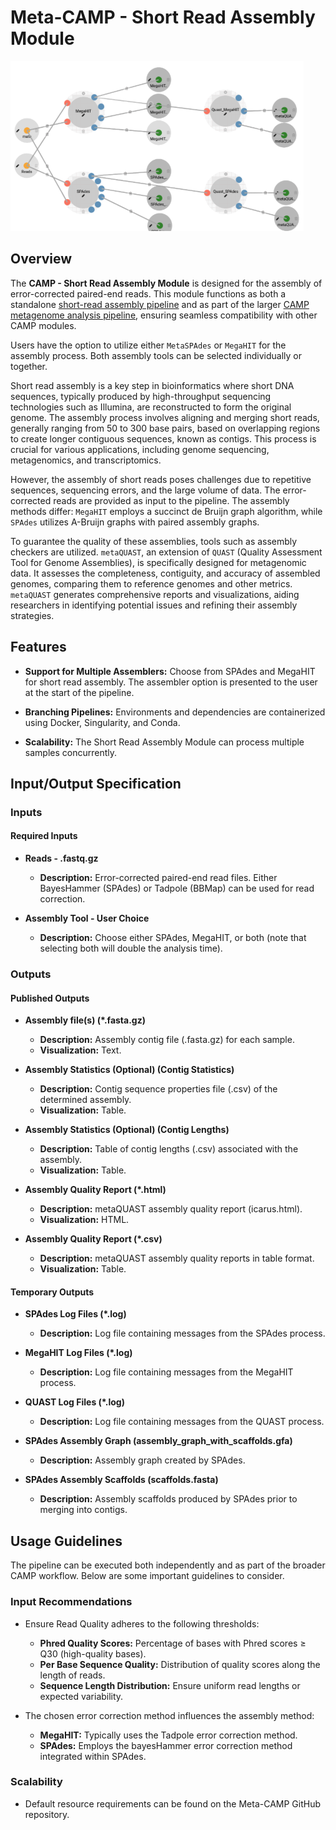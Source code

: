 # Meta-CAMP - Short Read Assembly Module

!["CAMP Short Read assembly"](../../../images/camp-pipeline/camp-short-read-assembly.png)

## Overview

The **CAMP - Short Read Assembly Module** is designed for the assembly of error-corrected paired-end reads. This module functions as both a standalone [short-read assembly pipeline](https://github.com/MetaSUB-CAMP/camp_short-read-assembly) and as part of the larger [CAMP metagenome analysis pipeline](https://github.com/MetaSUB-CAMP), ensuring seamless compatibility with other CAMP modules.

Users have the option to utilize either `MetaSPAdes` or `MegaHIT` for the assembly process. Both assembly tools can be selected individually or together.

Short read assembly is a key step in bioinformatics where short DNA sequences, typically produced by high-throughput sequencing technologies such as Illumina, are reconstructed to form the original genome. The assembly process involves aligning and merging short reads, generally ranging from 50 to 300 base pairs, based on overlapping regions to create longer contiguous sequences, known as contigs. This process is crucial for various applications, including genome sequencing, metagenomics, and transcriptomics.

However, the assembly of short reads poses challenges due to repetitive sequences, sequencing errors, and the large volume of data. The error-corrected reads are provided as input to the pipeline. The assembly methods differ: `MegaHIT` employs a succinct de Bruijn graph algorithm, while `SPAdes` utilizes A-Bruijn graphs with paired assembly graphs.

To guarantee the quality of these assemblies, tools such as assembly checkers are utilized. `metaQUAST`, an extension of `QUAST` (Quality Assessment Tool for Genome Assemblies), is specifically designed for metagenomic data. It assesses the completeness, contiguity, and accuracy of assembled genomes, comparing them to reference genomes and other metrics. `metaQUAST` generates comprehensive reports and visualizations, aiding researchers in identifying potential issues and refining their assembly strategies.

## Features

- **Support for Multiple Assemblers:** Choose from SPAdes and MegaHIT for short read assembly. The assembler option is presented to the user at the start of the pipeline.

- **Branching Pipelines:** Environments and dependencies are containerized using Docker, Singularity, and Conda.

- **Scalability:** The Short Read Assembly Module can process multiple samples concurrently.

## Input/Output Specification

### Inputs

#### Required Inputs

- **Reads - .fastq.gz**
  - **Description:** Error-corrected paired-end read files. Either BayesHammer (SPAdes) or Tadpole (BBMap) can be used for read correction.

- **Assembly Tool - User Choice**
  - **Description:** Choose either SPAdes, MegaHIT, or both (note that selecting both will double the analysis time).

### Outputs

#### Published Outputs

- **Assembly file(s) (*.fasta.gz)**
  - **Description:** Assembly contig file (.fasta.gz) for each sample.
  - **Visualization:** Text.

- **Assembly Statistics (Optional) (Contig Statistics)**
  - **Description:** Contig sequence properties file (.csv) of the determined assembly.
  - **Visualization:** Table.

- **Assembly Statistics (Optional) (Contig Lengths)**
  - **Description:** Table of contig lengths (.csv) associated with the assembly.
  - **Visualization:** Table.

- **Assembly Quality Report (*.html)**
  - **Description:** metaQUAST assembly quality report (icarus.html).
  - **Visualization:** HTML.

- **Assembly Quality Report (*.csv)**
  - **Description:** metaQUAST assembly quality reports in table format.
  - **Visualization:** Table.

#### Temporary Outputs

- **SPAdes Log Files (*.log)**
  - **Description:** Log file containing messages from the SPAdes process.

- **MegaHIT Log Files (*.log)**
  - **Description:** Log file containing messages from the MegaHIT process.

- **QUAST Log Files (*.log)**
  - **Description:** Log file containing messages from the QUAST process.

- **SPAdes Assembly Graph (assembly_graph_with_scaffolds.gfa)**
  - **Description:** Assembly graph created by SPAdes.

- **SPAdes Assembly Scaffolds (scaffolds.fasta)**
  - **Description:** Assembly scaffolds produced by SPAdes prior to merging into contigs.

## Usage Guidelines

The pipeline can be executed both independently and as part of the broader CAMP workflow. Below are some important guidelines to consider.

### Input Recommendations

- Ensure Read Quality adheres to the following thresholds:
  - **Phred Quality Scores:** Percentage of bases with Phred scores ≥ Q30 (high-quality bases).
  - **Per Base Sequence Quality:** Distribution of quality scores along the length of reads.
  - **Sequence Length Distribution:** Ensure uniform read lengths or expected variability.

- The chosen error correction method influences the assembly method:
  - **MegaHIT:** Typically uses the Tadpole error correction method.
  - **SPAdes:** Employs the bayesHammer error correction method integrated within SPAdes.

### Scalability

- Default resource requirements can be found on the Meta-CAMP GitHub repository.
